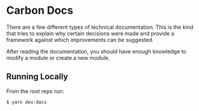 # Carbon Docs

There are a few different types of technical documentation. This is the kind that tries to explain why certain decisions were made and provide a framework against which improvements can be suggested.

After reading the documentation, you should have enough knowledge to modify a module or create a new module.

## Running Locally

From the root repo run:

```bash
$ yarn dev:docs
```
